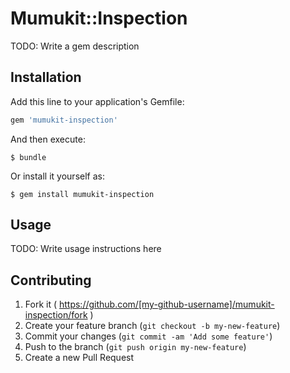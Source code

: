 # Mumukit::Inspection

TODO: Write a gem description

## Installation

Add this line to your application's Gemfile:

```ruby
gem 'mumukit-inspection'
```

And then execute:

    $ bundle

Or install it yourself as:

    $ gem install mumukit-inspection

## Usage

TODO: Write usage instructions here

## Contributing

1. Fork it ( https://github.com/[my-github-username]/mumukit-inspection/fork )
2. Create your feature branch (`git checkout -b my-new-feature`)
3. Commit your changes (`git commit -am 'Add some feature'`)
4. Push to the branch (`git push origin my-new-feature`)
5. Create a new Pull Request
